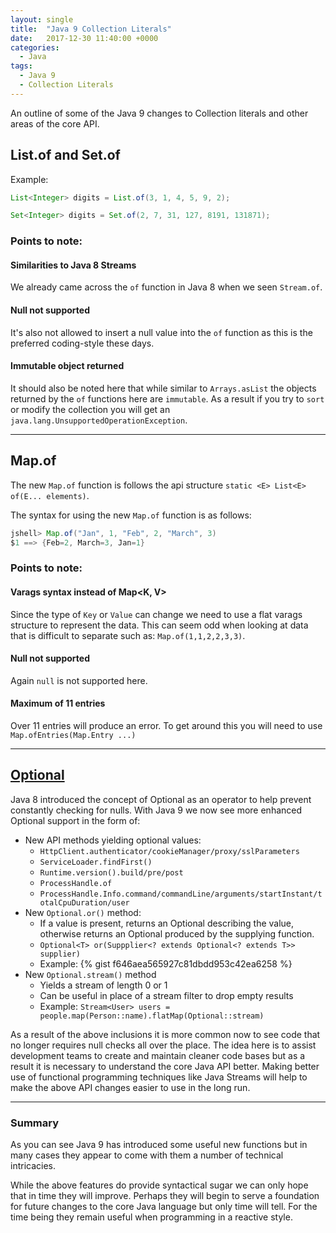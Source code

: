 ```yaml
---
layout: single
title:  "Java 9 Collection Literals"
date:   2017-12-30 11:40:00 +0000
categories:
  - Java
tags:
  - Java 9
  - Collection Literals
---
```


An outline of some of the Java 9 changes to Collection literals and other areas of the core API.

## List.of and Set.of

Example:
```java
List<Integer> digits = List.of(3, 1, 4, 5, 9, 2);

Set<Integer> digits = Set.of(2, 7, 31, 127, 8191, 131871);
```

### Points to note:

#### Similarities to Java 8 Streams
>
We already came across the `of` function in Java 8 when we seen `Stream.of`.

#### Null not supported
>
It's also not allowed to insert a null value into the `of` function as this is the preferred coding-style these days.

#### Immutable object returned
>
It should also be noted here that while similar to `Arrays.asList` the objects returned by the `of` functions here are `immutable`. As a result if you try to `sort` or modify the collection you will get an `java.lang.UnsupportedOperationException`.

---

## Map.of

The new `Map.of` function is follows the api structure `static <E> List<E> of(E... elements)`.

The syntax for using the new `Map.of` function is as follows:
```java
jshell> Map.of("Jan", 1, "Feb", 2, "March", 3)
$1 ==> {Feb=2, March=3, Jan=1}
```

### Points to note:

#### Varags syntax instead of Map<K, V>
>
Since the type of `Key` or `Value` can change we need to use a flat varags structure to represent the data. This can seem odd when looking at data that is difficult to separate such as: `Map.of(1,1,2,2,3,3)`.

#### Null not supported
>
Again `null` is not supported here.

#### Maximum of 11 entries
>
Over 11 entries will produce an error. To get around this you will need to use `Map.ofEntries(Map.Entry ...)`

---

## [Optional](https://docs.oracle.com/javase/9/docs/api/java/util/Optional.html)

Java 8 introduced the concept of Optional as an operator to help prevent constantly checking for nulls. With Java 9 we now see more enhanced Optional support in the form of:
* New API methods yielding optional values:
  * `HttpClient.authenticator/cookieManager/proxy/sslParameters`
  * `ServiceLoader.findFirst()`
  * `Runtime.version().build/pre/post`
  * `ProcessHandle.of`
  * `ProcessHandle.Info.command/commandLine/arguments/startInstant/totalCpuDuration/user`
* New `Optional.or()` method:
  * If a value is present, returns an Optional describing the value, otherwise returns an Optional produced by the supplying function.
  * `Optional<T> or(Suppplier<? extends Optional<? extends T>> supplier)`
  * Example:
{% gist f646aea565927c81dbdd953c42ea6258 %}
* New `Optional.stream()` method
  * Yields a stream of length 0 or 1
  * Can be useful in place of a stream filter to drop empty results
  * Example: `Stream<User> users = people.map(Person::name).flatMap(Optional::stream)`

As a result of the above inclusions it is more common now to see code that no longer requires null checks all over the place. The idea here is to assist development teams to create and maintain cleaner code bases but as a result it is necessary to understand the core Java API better. Making better use of functional programming techniques like Java Streams will help to make the above API changes easier to use in the long run.

---

### Summary

As you can see Java 9 has introduced some useful new functions but in many cases they appear to come with them a number of technical intricacies.

While the above features do provide syntactical sugar we can only hope that in time they will improve. Perhaps they will begin to serve a foundation for future changes to the core Java language but only time will tell. For the time being they remain useful when programming in a reactive style.
